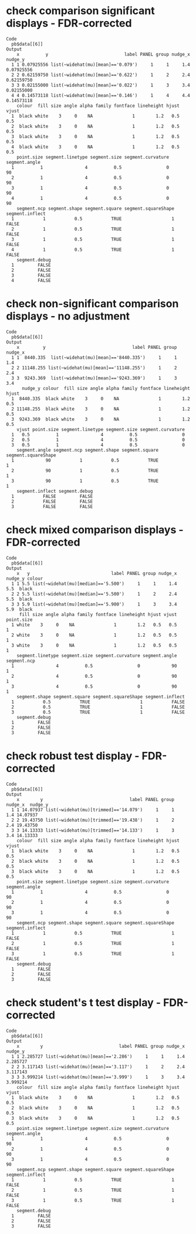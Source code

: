 # check comparison significant displays - FDR-corrected

    Code
      pb$data[[6]]
    Output
        x          y                             label PANEL group nudge_x    nudge_y
      1 1 0.07925556 list(~widehat(mu)[mean]=='0.079')     1     1     1.4 0.07925556
      2 2 0.62159750 list(~widehat(mu)[mean]=='0.622')     1     2     2.4 0.62159750
      3 3 0.02155000 list(~widehat(mu)[mean]=='0.022')     1     3     3.4 0.02155000
      4 4 0.14573118 list(~widehat(mu)[mean]=='0.146')     1     4     4.4 0.14573118
        colour  fill size angle alpha family fontface lineheight hjust vjust
      1  black white    3     0    NA               1        1.2   0.5   0.5
      2  black white    3     0    NA               1        1.2   0.5   0.5
      3  black white    3     0    NA               1        1.2   0.5   0.5
      4  black white    3     0    NA               1        1.2   0.5   0.5
        point.size segment.linetype segment.size segment.curvature segment.angle
      1          1                4          0.5                 0            90
      2          1                4          0.5                 0            90
      3          1                4          0.5                 0            90
      4          1                4          0.5                 0            90
        segment.ncp segment.shape segment.square segment.squareShape segment.inflect
      1           1           0.5           TRUE                   1           FALSE
      2           1           0.5           TRUE                   1           FALSE
      3           1           0.5           TRUE                   1           FALSE
      4           1           0.5           TRUE                   1           FALSE
        segment.debug
      1         FALSE
      2         FALSE
      3         FALSE
      4         FALSE

# check non-significant comparison displays - no adjustment

    Code
      pb$data[[6]]
    Output
        x         y                                 label PANEL group nudge_x
      1 1  8440.335  list(~widehat(mu)[mean]=='8440.335')     1     1     1.4
      2 2 11148.255 list(~widehat(mu)[mean]=='11148.255')     1     2     2.4
      3 3  9243.369  list(~widehat(mu)[mean]=='9243.369')     1     3     3.4
          nudge_y colour  fill size angle alpha family fontface lineheight hjust
      1  8440.335  black white    3     0    NA               1        1.2   0.5
      2 11148.255  black white    3     0    NA               1        1.2   0.5
      3  9243.369  black white    3     0    NA               1        1.2   0.5
        vjust point.size segment.linetype segment.size segment.curvature
      1   0.5          1                4          0.5                 0
      2   0.5          1                4          0.5                 0
      3   0.5          1                4          0.5                 0
        segment.angle segment.ncp segment.shape segment.square segment.squareShape
      1            90           1           0.5           TRUE                   1
      2            90           1           0.5           TRUE                   1
      3            90           1           0.5           TRUE                   1
        segment.inflect segment.debug
      1           FALSE         FALSE
      2           FALSE         FALSE
      3           FALSE         FALSE

# check mixed comparison displays - FDR-corrected

    Code
      pb$data[[6]]
    Output
        x   y                               label PANEL group nudge_x nudge_y colour
      1 1 5.5 list(~widehat(mu)[median]=='5.500')     1     1     1.4     5.5  black
      2 2 5.5 list(~widehat(mu)[median]=='5.500')     1     2     2.4     5.5  black
      3 3 5.9 list(~widehat(mu)[median]=='5.900')     1     3     3.4     5.9  black
         fill size angle alpha family fontface lineheight hjust vjust point.size
      1 white    3     0    NA               1        1.2   0.5   0.5          1
      2 white    3     0    NA               1        1.2   0.5   0.5          1
      3 white    3     0    NA               1        1.2   0.5   0.5          1
        segment.linetype segment.size segment.curvature segment.angle segment.ncp
      1                4          0.5                 0            90           1
      2                4          0.5                 0            90           1
      3                4          0.5                 0            90           1
        segment.shape segment.square segment.squareShape segment.inflect
      1           0.5           TRUE                   1           FALSE
      2           0.5           TRUE                   1           FALSE
      3           0.5           TRUE                   1           FALSE
        segment.debug
      1         FALSE
      2         FALSE
      3         FALSE

# check robust test display - FDR-corrected

    Code
      pb$data[[6]]
    Output
        x        y                                 label PANEL group nudge_x  nudge_y
      1 1 14.07937 list(~widehat(mu)[trimmed]=='14.079')     1     1     1.4 14.07937
      2 2 19.43750 list(~widehat(mu)[trimmed]=='19.438')     1     2     2.4 19.43750
      3 3 14.13333 list(~widehat(mu)[trimmed]=='14.133')     1     3     3.4 14.13333
        colour  fill size angle alpha family fontface lineheight hjust vjust
      1  black white    3     0    NA               1        1.2   0.5   0.5
      2  black white    3     0    NA               1        1.2   0.5   0.5
      3  black white    3     0    NA               1        1.2   0.5   0.5
        point.size segment.linetype segment.size segment.curvature segment.angle
      1          1                4          0.5                 0            90
      2          1                4          0.5                 0            90
      3          1                4          0.5                 0            90
        segment.ncp segment.shape segment.square segment.squareShape segment.inflect
      1           1           0.5           TRUE                   1           FALSE
      2           1           0.5           TRUE                   1           FALSE
      3           1           0.5           TRUE                   1           FALSE
        segment.debug
      1         FALSE
      2         FALSE
      3         FALSE

# check student's t test display - FDR-corrected

    Code
      pb$data[[6]]
    Output
        x        y                             label PANEL group nudge_x  nudge_y
      1 1 2.285727 list(~widehat(mu)[mean]=='2.286')     1     1     1.4 2.285727
      2 2 3.117143 list(~widehat(mu)[mean]=='3.117')     1     2     2.4 3.117143
      3 3 3.999214 list(~widehat(mu)[mean]=='3.999')     1     3     3.4 3.999214
        colour  fill size angle alpha family fontface lineheight hjust vjust
      1  black white    3     0    NA               1        1.2   0.5   0.5
      2  black white    3     0    NA               1        1.2   0.5   0.5
      3  black white    3     0    NA               1        1.2   0.5   0.5
        point.size segment.linetype segment.size segment.curvature segment.angle
      1          1                4          0.5                 0            90
      2          1                4          0.5                 0            90
      3          1                4          0.5                 0            90
        segment.ncp segment.shape segment.square segment.squareShape segment.inflect
      1           1           0.5           TRUE                   1           FALSE
      2           1           0.5           TRUE                   1           FALSE
      3           1           0.5           TRUE                   1           FALSE
        segment.debug
      1         FALSE
      2         FALSE
      3         FALSE

